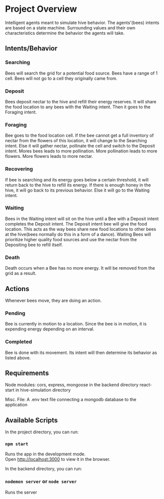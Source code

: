 # Project Overview
Intelligent agents meant to simulate hive behavior. The agents'(bees) intents are based on a state machine. Surrounding values and their own characteristics determine the behavior the agents will take. 


## Intents/Behavior

### Searching
Bees will search the grid for a potential food source. Bees have a range of 1 cell. Bees will not go to a cell they originally came from.

### Deposit
Bees deposit nectar to the hive and refill their energy reserves. It will share the food location to any bees with the Waiting intent. Then it goes to the Foraging intent.

### Foraging
Bee goes to the food location cell. If the bee cannot get a full inventory of nectar from the flowers of this location, it will change to the Searching intent. Else it will gather nectar, pollinate the cell and switch to the Deposit intent. Mores bees leads to more pollination. More pollination leads to more flowers. More flowers leads to more nectar.

### Recovering
If bee is searching and its energy goes below a certain threshold, it will return back to the hive to refill its energy. If there is enough honey in the hive, it will go back to its previous behavior. Else it will go to the Waiting intent.

### Waiting 
Bees in the Waiting intent will sit on the hive until a Bee with a Deposit intent completes the Deposit intent. The Deposit intent bee will give the food location. This acts as the way bees share new food locations to other bees at the hive(bees normally do this in a form of a dance). Waiting Bees will prioritize higher quality food sources and use the nectar from the Depositing bee to refill itself.

### Death
Death occurs when a Bee has no more energy. It will be removed from the grid as a result.

## Actions
Whenever bees move, they are doing an action.

### Pending
Bee is currently in motion to a location. Since the bee is in motion, it is expending energy depending on an interval.

### Completed
Bee is done with its movement. Its intent will then determine its behavior as listed above.

## Requirements
Node modules: 
cors, express, mongoose in the backend directory
react-start in hive-simulation directory

Misc. File:
A .env text file connecting a mongodb database to the application

## Available Scripts

In the project directory, you can run:

### `npm start` 

Runs the app in the development mode.<br />
Open [http://localhost:3000](http://localhost:3000) to view it in the browser.

In the backend directory, you can run:

### `nodemon server` or `node server`

Runs the server

